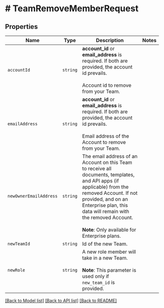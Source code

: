 # # TeamRemoveMemberRequest



## Properties

Name | Type | Description | Notes
------------ | ------------- | ------------- | -------------
| `accountId` | ```string``` |  **account_id** or **email_address** is required. If both are provided, the account id prevails. <br><br>Account id to remove from your Team.  |  |
| `emailAddress` | ```string``` |  **account_id** or **email_address** is required. If both are provided, the account id prevails. <br><br>Email address of the Account to remove from your Team.  |  |
| `newOwnerEmailAddress` | ```string``` |  The email address of an Account on this Team to receive all documents, templates, and API apps (if applicable) from the removed Account. If not provided, and on an Enterprise plan, this data will remain with the removed Account.<br><br>**Note**: Only available for Enterprise plans.  |  |
| `newTeamId` | ```string``` |  Id of the new Team.  |  |
| `newRole` | ```string``` |  A new role member will take in a new Team.<br><br>**Note**: This parameter is used only if `new_team_id` is provided.  |  |

[[Back to Model list]](../../README.md#models) [[Back to API list]](../../README.md#endpoints) [[Back to README]](../../README.md)
